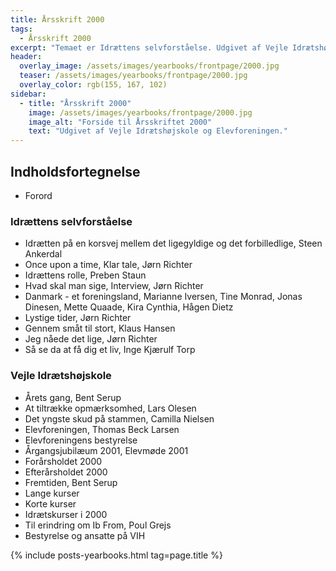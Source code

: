 ```yaml
---
title: Årsskrift 2000
tags:
  - Årsskrift 2000
excerpt: "Temaet er Idrættens selvforståelse. Udgivet af Vejle Idrætshøjskole og Elevforeningen."
header:
  overlay_image: /assets/images/yearbooks/frontpage/2000.jpg
  teaser: /assets/images/yearbooks/frontpage/2000.jpg
  overlay_color: rgb(155, 167, 102)
sidebar:
  - title: "Årsskrift 2000"
    image: /assets/images/yearbooks/frontpage/2000.jpg
    image_alt: "Forside til Årsskriftet 2000"
    text: "Udgivet af Vejle Idrætshøjskole og Elevforeningen."
---
```


## Indholdsfortegnelse

- Forord

### Idrættens selvforståelse

- Idrætten på en korsvej mellem det ligegyldige og det forbilledlige, Steen Ankerdal
- Once upon a time, Klar tale, Jørn Richter
- Idrættens rolle, Preben Staun
- Hvad skal man sige, Interview, Jørn Richter
- Danmark - et foreningsland, Marianne Iversen, Tine Monrad, Jonas Dinesen, Mette Quaade, Kira Cynthia, Hågen Dietz
- Lystige tider, Jørn Richter
- Gennem småt til stort, Klaus Hansen
- Jeg nåede det lige, Jørn Richter
- Så se da at få dig et liv, Inge Kjærulf Torp

### Vejle Idrætshøjskole

- Årets gang, Bent Serup
- At tiltrække opmærksomhed, Lars Olesen
- Det yngste skud på stammen, Camilla Nielsen
- Elevforeningen, Thomas Beck Larsen
- Elevforeningens bestyrelse
- Årgangsjubilæum 2001, Elevmøde 2001
- Forårsholdet 2000
- Efterårsholdet 2000
- Fremtiden, Bent Serup
- Lange kurser
- Korte kurser
- Idrætskurser i 2000
- Til erindring om Ib From, Poul Grejs
- Bestyrelse og ansatte på VIH

{% include posts-yearbooks.html tag=page.title %}
